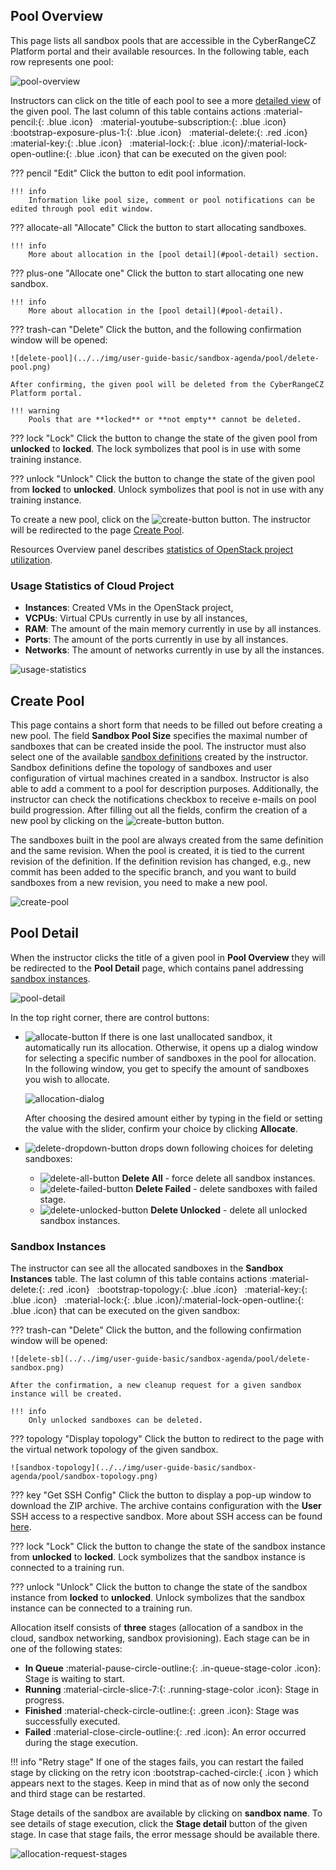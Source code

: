 ## Pool Overview

This page lists all sandbox pools that are accessible in the CyberRangeCZ Platform portal and their available resources. In the following table, each row represents one pool:

![pool-overview](../../img/user-guide-basic/sandbox-agenda/pool/pool-overview.png)

Instructors can click on the title of each pool to see a more [detailed view](#pool-detail) of the given pool. The last column of this table contains actions :material-pencil:{: .blue .icon} &nbsp; :material-youtube-subscription:{: .blue .icon} &nbsp; :bootstrap-exposure-plus-1:{: .blue .icon} &nbsp; :material-delete:{: .red .icon} &nbsp; :material-key:{: .blue .icon} &nbsp; :material-lock:{: .blue .icon}/:material-lock-open-outline:{: .blue .icon} that can be executed on the given pool:


??? pencil "Edit"
    Click the button to edit pool information.

    !!! info
        Information like pool size, comment or pool notifications can be edited through pool edit window.

??? allocate-all "Allocate"
    Click the button to start allocating sandboxes.

    !!! info
        More about allocation in the [pool detail](#pool-detail) section.

??? plus-one "Allocate one"
    Click the button to start allocating one new sandbox.

    !!! info
        More about allocation in the [pool detail](#pool-detail).

??? trash-can "Delete"
    Click the button, and the following confirmation window will be opened:

    ![delete-pool](../../img/user-guide-basic/sandbox-agenda/pool/delete-pool.png)

    After confirming, the given pool will be deleted from the CyberRangeCZ Platform portal.

    !!! warning
        Pools that are **locked** or **not empty** cannot be deleted.

??? lock "Lock"
    Click the button to change the state of the given pool from **unlocked** to **locked**. The lock symbolizes that pool is in use with some training instance.

??? unlock "Unlock"
    Click the button to change the state of the given pool from **locked** to **unlocked**. Unlock symbolizes that pool is not in use with any training instance.

 To create a new pool, click on the ![create-button](../../img/buttons/create-button.png) button. The instructor will be redirected to the page [Create Pool](#create-pool).

Resources Overview panel describes [statistics of OpenStack project utilization](#1-usage-statistics-of-cloud-server).

### Usage Statistics of Cloud Project
* **Instances**: Created VMs in the OpenStack project,
* **VCPUs**: Virtual CPUs currently in use by all instances,
* **RAM**: The amount of the main memory currently in use by all instances.
* **Ports**: The amount of the ports currently in use by all instances.
* **Networks**: The amount of networks currently in use by all the instances.

![usage-statistics](../../img/user-guide-basic/sandbox-agenda/resources/usage-stats.png)

## Create Pool
This page contains a short form that needs to be filled out before creating a new pool. The field **Sandbox Pool Size** specifies the maximal number of sandboxes that can be created inside the pool. The instructor must also select one of the available [sandbox definitions](./sandbox-definition.md) created by the instructor. Sandbox definitions define the topology of sandboxes and user configuration of virtual machines created in a sandbox. Instructor is also able to add a comment to a pool for description purposes. Additionally, the instructor can check the notifications checkbox to receive e-mails on pool build progression. After filling out all the fields, confirm the creation of a new pool by clicking on the ![create-button](../../img/buttons/create-button.png) button.

The sandboxes built in the pool are always created from the same definition and the same revision. When the pool is created, it is tied to the current revision of the definition. If the definition revision has changed, e.g., new commit has been added to the specific branch, and you want to build sandboxes from a new revision, you need to make a new pool.

![create-pool](../../img/user-guide-basic/sandbox-agenda/pool/create-pool.png)

## Pool Detail
When the instructor clicks the title of a given pool in **Pool Overview** they will be redirected to the **Pool Detail** page, which contains panel addressing [sandbox instances](#sandbox-instances).

![pool-detail](../../img/user-guide-basic/sandbox-agenda/pool/pool-detail.png)

In the top right corner, there are control buttons:

 * ![allocate-button](../../img/buttons/allocate-some-button.png) If there is one last unallocated sandbox, it automatically run its allocation. Otherwise, it opens up a dialog window for selecting a specific number of sandboxes in the pool for allocation.
    <br/>In the following window, you get to specify the amount of sandboxes you wish to allocate.

    ![allocation-dialog](../../img/user-guide-basic/sandbox-agenda/pool/allocation-dialog.png)

    After choosing the desired amount either by typing in the field or setting the value with the slider, confirm your choice by clicking **Allocate**.



 * ![delete-dropdown-button](../../img/buttons/delete-dropdown-button.png) drops down following choices for deleting sandboxes:

    * ![delete-all-button](../../img/buttons/delete-all-button.png) **Delete All** - force delete all sandbox instances.
    * ![delete-failed-button](../../img/buttons/delete-failed-button.png) **Delete Failed** - delete sandboxes with failed stage.
    * ![delete-unlocked-button](../../img/buttons/delete-unlocked-button.png) **Delete Unlocked** - delete all unlocked sandbox instances.

### Sandbox Instances

The instructor can see all the allocated sandboxes in the **Sandbox Instances** table. The last column of this table contains actions :material-delete:{: .red .icon} &nbsp; :bootstrap-topology:{: .blue .icon} &nbsp; :material-key:{: .blue .icon} &nbsp; :material-lock:{: .blue .icon}/:material-lock-open-outline:{: .blue .icon} that can be executed on the given sandbox:

??? trash-can "Delete"
    Click the button, and the following confirmation window will be opened:

    ![delete-sb](../../img/user-guide-basic/sandbox-agenda/pool/delete-sandbox.png)

    After the confirmation, a new cleanup request for a given sandbox instance will be created.

    !!! info
        Only unlocked sandboxes can be deleted.

??? topology "Display topology"
    Click the button to redirect to the page with the virtual network topology of the given sandbox.

    ![sandbox-topology](../../img/user-guide-basic/sandbox-agenda/pool/sandbox-topology.png)

??? key "Get SSH Config"
    Click the button to display a pop-up window to download the ZIP archive. The archive contains configuration with the **User** SSH access to a respective sandbox. More about SSH access can be found [here](../../user-guide-advanced/sandboxes/sandbox-access.md).

??? lock "Lock"
    Click the button to change the state of the sandbox instance from **unlocked** to **locked**. Lock symbolizes that the sandbox instance is connected to a training run.

??? unlock "Unlock"
    Click the button to change the state of the sandbox instance from **locked** to **unlocked**. Unlock symbolizes that the sandbox instance can be connected to a training run.

Allocation itself consists of **three** stages (allocation of a sandbox in the cloud, sandbox networking, sandbox provisioning). Each stage can be in one of the following states:

* **In Queue** :material-pause-circle-outline:{: .in-queue-stage-color .icon}: Stage is waiting to start.
* **Running** :material-circle-slice-7:{: .running-stage-color .icon}: Stage in progress.
* **Finished** :material-check-circle-outline:{: .green .icon}:  Stage was successfully executed.
* **Failed** :material-close-circle-outline:{: .red .icon}: An error occurred during the stage execution.

!!! info "Retry stage"
    If one of the stages fails, you can restart the failed stage by clicking on the retry icon :bootstrap-cached-circle:{ .icon } which appears next to the stages. Keep in mind that as of now only the second and third stage can be restarted.

Stage details of the sandbox are available by clicking on **sandbox name**. To see details of stage execution, click the **Stage detail** button of the given stage. In case that stage fails, the error message should be available there.

![allocation-request-stages](../../img/user-guide-basic/sandbox-agenda/pool/allocation-request-stages.png)

